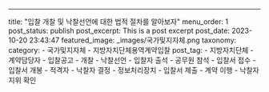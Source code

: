 ---
title: "입찰 개찰 및 낙찰선언에 대한 법적 절차를 알아보자"
menu_order: 1
post_status: publish
post_excerpt: This is a post excerpt
post_date: 2023-10-20 23:43:47
featured_image: _images/국가및지자체.png
taxonomy:
    category:
        - 국가및지자체
        - 지방자치단체용역계약입찰
    post_tag:
        -  지방자치단체
        -  계약담당자
        -  입찰공고
        -  개찰
        -  낙찰선언
        -  입찰자 출석
        -  공무원 참석
        -  입찰서 접수
        -  입찰서 개봉
        -  적격자
        -  낙찰자 결정
        -  정보처리장치
        -  입찰서 제출
        -  계약 이행
        -  낙찰자지위 확인
